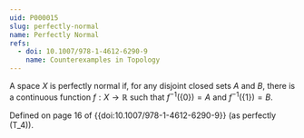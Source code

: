 ```yaml
---
uid: P000015
slug: perfectly-normal
name: Perfectly Normal
refs:
  - doi: 10.1007/978-1-4612-6290-9
    name: Counterexamples in Topology
---
```

A space $X$ is perfectly normal if, for any disjoint closed sets $A$ and $B$, there is a continuous function $f: X \rightarrow \mathbb{R}$ such that $f^{-1}(\{0\}) = A$ and $f^{-1}(\{1\}) = B$.

Defined on page 16 of {{doi:10.1007/978-1-4612-6290-9}} (as perfectly \(T_4\)).
